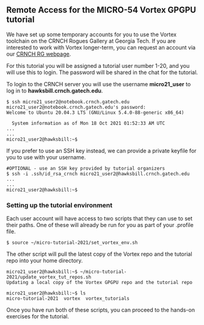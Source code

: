 ## Remote Access for the MICRO-54 Vortex GPGPU tutorial

We have set up some temporary accounts for you to use the Vortex toolchain on the CRNCH Rogues Gallery at Georgia Tech. If you are interested to work with Vortex longer-term, you can request an account via our [CRNCH RG webpage](https://crnch-rg.cc.gatech.edu/request-access/).



For this tutorial you will be assigned a tutorial user number 1-20, and you will use this to login. The password will be shared in the chat for the tutorial.

To login to the CRNCH server you will use the username **micro21_user<yournumber>** to log in to **hawksbill.crnch.gatech.edu**.

```
$ ssh micro21_user2@notebook.crnch.gatech.edu
micro21_user2@notebook.crnch.gatech.edu's password:
Welcome to Ubuntu 20.04.3 LTS (GNU/Linux 5.4.0-88-generic x86_64)

  System information as of Mon 18 Oct 2021 01:52:33 AM UTC
...
...
micro21_user2@hawksbill:~$
```

If you prefer to use an SSH key instead, we can provide a private keyfile for you to use with your username.

```
#OPTIONAL - use an SSH key provided by tutorial organizers
$ ssh -i .ssh/id_rsa_crnch micro21_user2@hawksbill.crnch.gatech.edu
...
...
micro21_user2@hawksbill:~$
```

### Setting up the tutorial environment

Each user account will have access to two scripts that they can use to set their paths. One of these will already be run for you as part of your .profile file. 

```
$ source ~/micro-tutorial-2021/set_vortex_env.sh
```

The other script will pull the latest copy of the Vortex repo and the tutorial repo into your home directory. 

```
micro21_user2@hawksbill:~$ ~/micro-tutorial-2021/update_vortex_tut_repos.sh
Updating a local copy of the Vortex GPGPU repo and the tutorial repo

micro21_user2@hawksbill:~$ ls
micro-tutorial-2021  vortex  vortex_tutorials
```

Once you have run both of these scripts, you can proceed to the hands-on exercises for the tutorial.

